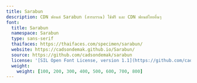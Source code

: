 ```yaml
---
title: Sarabun
description: CDN ฟอนต์ Sarabun (สารบรรณ) ใช้ฟรี และ CDN ฟอนต์ไทยอื่นๆ
font:
  title: Sarabun
  namespace: Sarabun
  type: sans-serif
  thaifaces: https://thaifaces.com/specimen/sarabun/
  website: https://cadsondemak.github.io/Sarabun/
  source: https://github.com/cadsondemak/sarabun
  license: '[SIL Open Font License, version 1.1](https://github.com/cadsondemak/Sarabun/blob/master/OFL.txt)'
  weight:
    weight: [100, 200, 300, 400, 500, 600, 700, 800]
---
```


<div></div>
